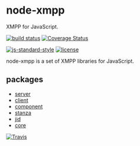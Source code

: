 # node-xmpp

XMPP for JavaScript.

[![build status](https://img.shields.io/travis/node-xmpp/node-xmpp/master.svg?maxAge=2592000&style=flat-square)](https://travis-ci.org/node-xmpp/node-xmpp/branches)
[![Coverage Status](https://img.shields.io/coveralls/node-xmpp/node-xmpp.svg?maxAge=2592000&style=flat-square)](https://coveralls.io/r/node-xmpp/node-xmpp)

[![js-standard-style](https://img.shields.io/badge/code%20style-standard-brightgreen.svg?maxAge=2592000&style=flat-square)](http://standardjs.com/)
[![license](https://img.shields.io/github/license/node-xmpp/node-xmpp.svg?maxAge=2592000&style=flat-square)](https://raw.githubusercontent.com/node-xmpp/node-xmpp/master/LICENSE)

node-xmpp is a set of XMPP libraries for JavaScript.

## packages

- [server](https://github.com/node-xmpp/node-xmpp/tree/master/packages/node-xmpp-server)
- [client](https://github.com/node-xmpp/node-xmpp/tree/master/packages/node-xmpp-client)
- [component](https://github.com/node-xmpp/node-xmpp/tree/master/packages/node-xmpp-component)
- [stanza](https://github.com/node-xmpp/node-xmpp/tree/master/packages/node-xmpp-stanza)
- [jid](https://github.com/node-xmpp/node-xmpp/tree/master/packages/node-xmpp-jid)
- [core](https://github.com/node-xmpp/node-xmpp/tree/master/packages/node-xmpp-core)

[![Travis](https://img.shields.io/travis/rust-lang/rust.svg)]()
